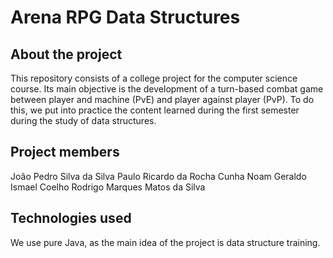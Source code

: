 # Arena RPG Data Structures

## About the project
This repository consists of a college project for the computer science course. Its main objective is the development of a turn-based combat game between player and machine (PvE) and player against player (PvP). To do this, we put into practice the content learned during the first semester during the study of data structures.

## Project members
João Pedro Silva da Silva
Paulo Ricardo da Rocha Cunha
Noam Geraldo Ismael Coelho
Rodrigo Marques Matos da Silva

## Technologies used
We use pure Java, as the main idea of ​​the project is data structure training.

